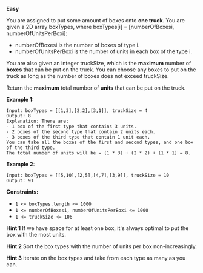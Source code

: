 **Easy**

You are assigned to put some amount of boxes onto **one truck**. You are given a 2D array boxTypes, where boxTypes[i] = [numberOfBoxesi, numberOfUnitsPerBoxi]:

- numberOfBoxesi is the number of boxes of type i.
- numberOfUnitsPerBoxi is the number of units in each box of the type i.

You are also given an integer truckSize, which is the **maximum** number of **boxes** that can be put on the truck. You can choose any boxes to put on the truck as long as the number of boxes does not exceed truckSize.

Return the **maximum** total number of **units** that can be put on the truck.

 

**Example 1:**
```
Input: boxTypes = [[1,3],[2,2],[3,1]], truckSize = 4
Output: 8
Explanation: There are:
- 1 box of the first type that contains 3 units.
- 2 boxes of the second type that contain 2 units each.
- 3 boxes of the third type that contain 1 unit each.
You can take all the boxes of the first and second types, and one box of the third type.
The total number of units will be = (1 * 3) + (2 * 2) + (1 * 1) = 8.
```
**Example 2:**
```
Input: boxTypes = [[5,10],[2,5],[4,7],[3,9]], truckSize = 10
Output: 91
```

**Constraints:**

- `1 <= boxTypes.length <= 1000`
- `1 <= numberOfBoxesi, numberOfUnitsPerBoxi <= 1000`
- `1 <= truckSize <= 106`

**Hint 1**
If we have space for at least one box, it's always optimal to put the box with the most units.

**Hint 2**
Sort the box types with the number of units per box non-increasingly.

**Hint 3**
Iterate on the box types and take from each type as many as you can.
